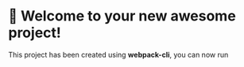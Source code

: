 # 🚀 Welcome to your new awesome project!

This project has been created using **webpack-cli**, you can now run


